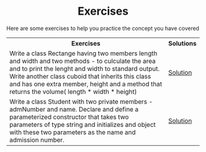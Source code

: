 
<h1 align="center">Exercises</h1>
 Here are some exercises to help you  practice the concept you have covered 

<table>
<th>Exercises</th>
<th>Solutions</th>

<tr>
<td>Write a class Rectange having two members length and width and two methods - to culculate the area and to print the lenght and width to standard output. Write another class cuboid  that inherits this class and  has one extra member, height and a method that returns the volume( length * width * height)</td>

<td>
<a href="../week4/inheritance/inh.cpp">Solution</a>
</td>
</tr>

<tr>
<td>
Write a class Student with two private members - admNumber and name. Declare and define a parameterized constructor that takes two parameters of type string and initializes and object with these two parameters as the name and admission number.
</td>
<td>
<a href="../week4/sample.cpp">Solution</a>
</td>
</tr>
</table>
